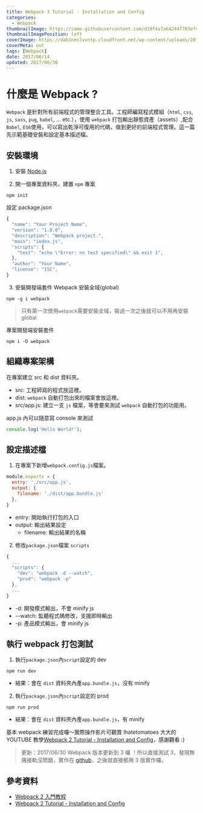 ```yaml
---
title: Webpack 3 Tutorial - Installation and Config
categories:
  - Webpack
thumbnailImage: https://camo.githubusercontent.com/d18f4a7a64244f703efcb322bf298dcb4ca38856/68747470733a2f2f7765627061636b2e6a732e6f72672f6173736574732f69636f6e2d7371756172652d6269672e737667
thumbnailImagePosition: left
coverImage: https://dab1nmslvvntp.cloudfront.net/wp-content/uploads/2017/01/1484692838webpack-dependency-tree.png
coverMeta: out
tags: [Webpack]
date: 2017/06/14
updated: 2017/06/30
---
```


# 什麼是 Webpack ?

`Webpack` 是針對所有前端程式的管理整合工具。工程師編寫程式模組（`html`, `css`, `js`, `sass`, `pug`, `babel`, ... etc.），使用 `webpack` 打包輸出靜態資產（assets）,配合`Babel`, `ES6`使用，可以寫出乾淨可復用的代碼，做到更好的前端程式管理。這一篇先示範基礎安裝和設定基本描述檔。
<!--more-->

## 安裝環境

1. 安裝 [Node.js](https://nodejs.org/en/)

2. 開一個專案資料夾，建置 `npm` 專案

```npm
npm init
```
設定 package.json

```js
{
  "name": "Your Project Name",
  "version": "1.0.0",
  "description": "Webpack project.",
  "main": "index.js",
  "scripts": {
    "test": "echo \"Error: no test specified\" && exit 1",
  },
  "author": "Your Name",
  "license": "ISC",
}
```

3. 安裝開發端套件 Webpack
安裝全域(global)

```npm
npm -g i webpack
```
> 只有第一次使用`webpack`需要安裝全域，裝過一次之後就可以不用再安裝global

專案開發端安裝套件

```npm
npm i -D webpack
```

## 組織專案架構

在專案建立 src 和 dist 資料夾。

* src: 工程師寫的程式放這裡。
* dist: `webpack` 自動打包出來的檔案會放這裡。
* src/app.js: 建立一支 `js` 檔案，等會要來測試 `webpack` 自動打包的功能用。

app.js 內可以隨意寫 console 來測試

```js
console.log('Hello World!');
```

## 設定描述檔

1. 在專案下新增`webpack.config.js`檔案。

```js
module.exports = {
  entry: './src/app.js',
  output: {
    filename: './dist/app.bundle.js'
  },
}
```

* entry: 開始執行打包的入口
* output: 輸出結果設定
  - filename: 輸出結果的名稱

2. 修改`package.json`檔案 `scripts`

```js
{
  ...
  "scripts": {
    "dev": "webpack -d --watch",
    "prod": "webpack -p"
  },
  ...
}
```

* -d: 開發模式輸出，不會 minify js
* --watch: 監聽程式碼修改，支援即時輸出
* -p: 產品模式輸出，會 minify js

## 執行 webpack 打包測試

1. 執行`package.json`內`script`設定的 dev

```npm
npm run dev
```

- 結果：會在 `dist` 資料夾內產`app.bundle.js`，沒有 minify

2. 執行`package.json`內`script`設定的 prod

```npm
npm run prod
```

- 結果：會在 `dist` 資料夾內產`app.bundle.js`，有 minify

基本 webpack 練習完成囉～實際操作影片可觀賞 Ihatetomatoes 大大的 YOUTUBE 教學[Webpack 2 Tutorial - Installation and Config](https://www.youtube.com/watch?v=JdGnYNtuEtE&index=1&list=PLkEZWD8wbltnRp6nRR8kv97RbpcUdNawY)，感謝觀看 :)

> 更新：2017/06/30 Webpack 版本更新到 3 囉 ！所以直接測試 3，發現無痛接軌沒問題，實作在 [github](https://github.com/Annilla/webpack_practice/tree/v1.0.0)，之後就直接都用 3 版實作囉。

## 參考資料

* [Webpack 2 入門教程](https://llp0574.github.io/2016/11/29/getting-started-with-webpack2/)
* [Webpack 2 Tutorial - Installation and Config](https://www.youtube.com/watch?v=JdGnYNtuEtE&index=1&list=PLkEZWD8wbltnRp6nRR8kv97RbpcUdNawY)
